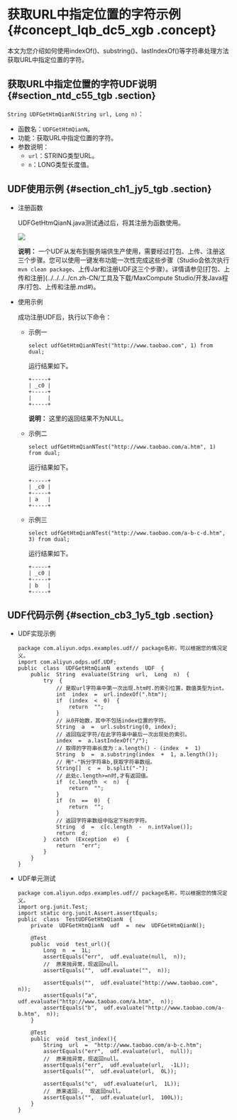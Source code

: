 # 获取URL中指定位置的字符示例 {#concept_lqb_dc5_xgb .concept}

本文为您介绍如何使用indexOf\(\)、substring\(\)、lastIndexOf\(\)等字符串处理方法获取URL中指定位置的字符。

## 获取URL中指定位置的字符UDF说明 {#section_ntd_c55_tgb .section}

`String UDFGetHtmQianN(String url, Long n)`：

-   函数名：`UDFGetHtmQianN`。
-   功能：获取URL中指定位置的字符。
-   参数说明：
    -   `url`：STRING类型URL。
    -   `n`：LONG类型长度值。

## UDF使用示例 {#section_ch1_jy5_tgb .section}

-   注册函数

    UDFGetHtmQianN.java测试通过后，将其注册为函数使用。

    ![](http://static-aliyun-doc.oss-cn-hangzhou.aliyuncs.com/assets/img/132913/156315483439719_zh-CN.png)

    **说明：** 一个UDF从发布到服务端供生产使用，需要经过打包、上传、注册这三个步骤。您可以使用一键发布功能一次性完成这些步骤（Studio会依次执行`mvn clean package`、上传Jar和注册UDF这三个步骤）。详情请参见[打包、上传和注册](../../../../cn.zh-CN/工具及下载/MaxCompute Studio/开发Java程序/打包、上传和注册.md#)。

-   使用示例

    成功注册UDF后，执行以下命令：

    -   示例一

        ``` {#codeblock_mnm_ved_wch .language-sql}
        select udfGetHtmQianNTest("http://www.taobao.com", 1) from dual;
        ```

        运行结果如下。

        ``` {#codeblock_atv_orf_4k9 .language-sql}
        +-----+
        | _c0 |
        +-----+
        |     |
        +-----+
        ```

        **说明：** 这里的返回结果不为NULL。

    -   示例二

        ``` {#codeblock_ugc_kxv_r26 .language-sql}
        select udfGetHtmQianNTest("http://www.taobao.com/a.htm", 1) from dual;
        ```

        运行结果如下。

        ``` {#codeblock_f6b_ehe_uuk .language-sql}
        +-----+
        | _c0 |
        +-----+
        | a   |
        +-----+
        ```

    -   示例三

        ``` {#codeblock_9tw_wr7_ary .language-sql}
        select udfGetHtmQianNTest("http://www.taobao.com/a-b-c-d.htm", 3) from dual;
        ```

        运行结果如下。

        ``` {#codeblock_ksh_rty_0dl .language-sql}
        +-----+
        | _c0 |
        +-----+
        | b   |
        +-----+
        ```


## UDF代码示例 {#section_cb3_1y5_tgb .section}

-   UDF实现示例

    ``` {#codeblock_r5p_58g_apw .language-java}
    package com.aliyun.odps.examples.udf// package名称，可以根据您的情况定义。
    import com.aliyun.odps.udf.UDF;
    public  class  UDFGetHtmQianN  extends  UDF  {
        public  String  evaluate(String  url,  Long  n)  {
            try  {
                // 是取url字符串中第一次出现.htm时.的索引位置，数值类型为int。
                int  index  =  url.indexOf(".htm");
                if  (index  <  0)  {
                    return  "";
                }
                // 从0开始数，其中不包括index位置的字符。
                String  a  =  url.substring(0, index);
                // 返回指定字符/在此字符串中最后一次出现处的索引。
                index  =  a.lastIndexOf("/");
                // 取得的字符串长度为：a.length() - (index  +  1)
                String  b  =  a.substring(index  +  1, a.length());
                // 用"-"拆分字符串b,获取字符串数组。
                String[]  c  =  b.split("-");
                // 此处c.length>=n时,才有返回值。
                if  (c.length  <  n)  {
                    return  "";
                }
                if  (n  ==  0)  {
                    return  "";
                }
                // 返回字符串数组中指定下标的字符。
                String  d  =  c[c.length  -  n.intValue()];
                return  d;
            }  catch  (Exception  e)  {
                return  "err";
            }
        }
    }
    ```

-   UDF单元测试

    ``` {#codeblock_i4a_1cx_xfv .language-java}
    package com.aliyun.odps.examples.udf// package名称，可以根据您的情况定义。
    import org.junit.Test;
    import static org.junit.Assert.assertEquals;
    public  class  TestUDFGetHtmQianN  {
        private  UDFGetHtmQianN  udf  =  new  UDFGetHtmQianN();
    
        @Test
        public  void  test_url(){
            Long  n  =  1L;
            assertEquals("err",  udf.evaluate(null,  n));
            //  原来抛异常，现返回null。
            assertEquals("",  udf.evaluate("",  n));
    
            assertEquals("",  udf.evaluate("http://www.taobao.com",  n));
            assertEquals("a",  udf.evaluate("http://www.taobao.com/a.htm",  n));
            assertEquals("b",  udf.evaluate("http://www.taobao.com/a-b.htm",  n));
        }
    
        @Test
        public  void  test_index(){
            String  url  =  "http://www.taobao.com/a-b-c.htm";
            assertEquals("err",  udf.evaluate(url,  null));
            //  原来抛异常，现返回null。
            assertEquals("err",  udf.evaluate(url,  -1L));
            assertEquals("",  udf.evaluate(url,  0L));
    
            assertEquals("c",  udf.evaluate(url,  1L));
            //  原来返回-,  现返回null。
            assertEquals("",  udf.evaluate(url,  100L));
        }
    }
    ```


